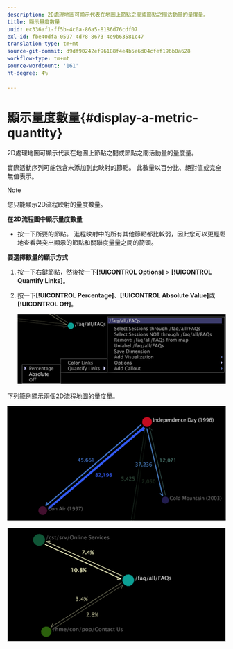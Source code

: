 ```yaml
---
description: 2D處理地圖可顯示代表在地圖上節點之間或節點之間活動量的量度量。
title: 顯示量度數量
uuid: ec336af1-ff5b-4c0a-86a5-8186d76cdf07
exl-id: fbe40dfa-0597-4d78-8673-4e9b63581c47
translation-type: tm+mt
source-git-commit: d9df90242ef96188f4e4b5e6d04cfef196b0a628
workflow-type: tm+mt
source-wordcount: '161'
ht-degree: 4%

---
```


# 顯示量度數量{#display-a-metric-quantity}

2D處理地圖可顯示代表在地圖上節點之間或節點之間活動量的量度量。

實際活動序列可能包含未添加到此映射的節點。 此數量以百分比、絕對值或完全無值表示。

>[!NOTE]
>
>您只能顯示2D流程映射的量度數量。

**在2D流程圖中顯示量度數量**

* 按一下所要的節點。 進程映射中的所有其他節點都比較弱，因此您可以更輕鬆地查看與突出顯示的節點和關聯度量量之間的箭頭。

**要選擇數量的顯示方式**

1. 按一下右鍵節點，然後按一下&#x200B;**[!UICONTROL Options]** > **[!UICONTROL Quantify Links]**。
1. 按一下&#x200B;**[!UICONTROL Percentage]**、**[!UICONTROL Absolute Value]**&#x200B;或&#x200B;**[!UICONTROL Off]**。

   ![](assets/mnu_2DProcessMap_quantifyLinks.png)

下列範例顯示兩個2D流程地圖的量度量。

![](assets/vis_2DProcessMap_DisplayMetricQuantities_Movies.png)

![](assets/client-met.png)
